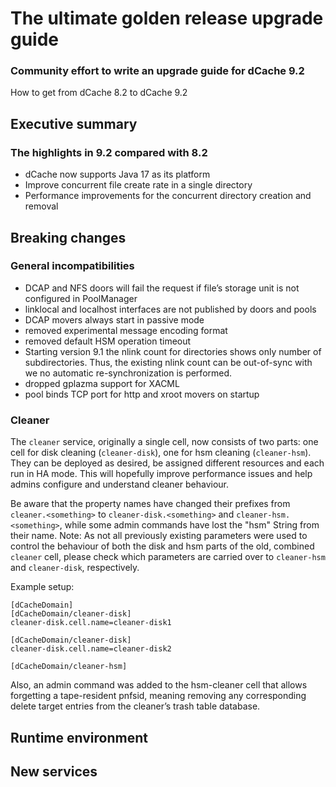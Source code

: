 # The ultimate golden release upgrade guide

### Community effort to write an upgrade guide for dCache 9.2

How to get from dCache 8.2 to dCache 9.2

## Executive summary

### The highlights in 9.2 compared with 8.2

- dCache now supports Java 17 as its platform
- Improve concurrent file create rate in a single directory
- Performance improvements for the concurrent directory creation and removal


## Breaking changes

### General incompatibilities

- DCAP and NFS doors will fail the request if file’s storage unit is not configured in PoolManager
- linklocal and localhost interfaces are not published by doors and pools
- DCAP movers always start in passive mode
- removed experimental message encoding format
- removed default HSM operation timeout
- Starting version 9.1 the nlink count for directories shows only number of subdirectories. Thus, the existing nlink count can be out-of-sync with we no automatic re-synchronization is performed.
- dropped gplazma support for XACML
- pool binds TCP port for http and xroot movers on startup


### Cleaner

The `cleaner` service, originally a single cell, now consists of two parts: one cell for disk cleaning (`cleaner-disk`), one for hsm
cleaning (`cleaner-hsm`). They can be deployed as desired, be assigned different resources and each run in HA mode.
This will hopefully improve performance issues and help admins configure and understand cleaner behaviour.

Be aware that the property names have changed their prefixes from `cleaner.<something>` to `cleaner-disk.<something>` and
`cleaner-hsm.<something>`, while some admin commands have lost the "hsm" String from their name.
Note: As not all previously existing parameters were used to control the behaviour of both the disk and hsm parts of the
old, combined `cleaner` cell, please check which parameters are carried over to `cleaner-hsm` and `cleaner-disk`, respectively.

Example setup:

```
[dCacheDomain]
[dCacheDomain/cleaner-disk]
cleaner-disk.cell.name=cleaner-disk1

[dCacheDomain/cleaner-disk]
cleaner-disk.cell.name=cleaner-disk2

[dCacheDomain/cleaner-hsm]
```

Also, an admin command was added to the hsm-cleaner cell that allows forgetting a tape-resident pnfsid, meaning removing any corresponding delete target entries from the cleaner’s trash table database.



## Runtime environment



## New services



